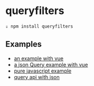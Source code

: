 # queryfilters

   	⇓ npm install queryfilters

## Examples

 * [an example with vue](doc/examples/vue.md)
 * [a json Query example with vue](doc/examples/vue-with-json.md)
 * [pure javascript example](doc/examples/javascript.md)
 * [query api with json](doc/examples/json.md)
